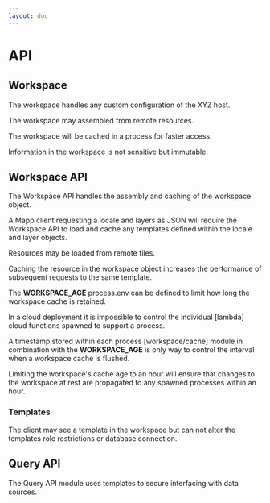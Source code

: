 ```yaml
---
layout: doc
---
```


# API

## Workspace

The workspace handles any custom configuration of the XYZ host.

The workspace may assembled from remote resources.

The workspace will be cached in a process for faster access.

Information in the workspace is not sensitive but immutable.

## Workspace API

The Workspace API handles the assembly and caching of the workspace object.

A Mapp client requesting a locale and layers as JSON will require the Workspace
API to load and cache any templates defined within the locale and layer objects.

Resources may be loaded from remote files.

Caching the resource in the workspace object increases the performance of
subsequent requests to the same template.

The **WORKSPACE_AGE** process.env can be defined to limit how long the
workspace cache is retained.

In a cloud deployment it is impossible to control
the individual [lambda] cloud functions spawned to support a process.

A timestamp stored within each process [workspace/cache] module in combination
with the **WORKSPACE_AGE** is only way to control the interval when a workspace
cache is flushed.

Limiting the workspace's cache age to an hour will ensure
that changes to the workspace at rest are propagated to any spawned processes
within an hour.

### Templates

The client may see a template in the workspace but can not alter the templates role restrictions or database connection.

## Query API

The Query API module uses templates to secure interfacing with data sources.
